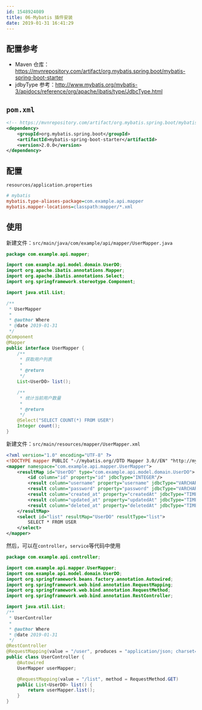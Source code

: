 ```yaml
---
id: 1548924089
title: 06-Mybatis 插件安装
date: 2019-01-31 16:41:29
---
```


## 配置参考

* Maven 仓库：https://mvnrepository.com/artifact/org.mybatis.spring.boot/mybatis-spring-boot-starter
* jdbyType 参考：http://www.mybatis.org/mybatis-3/apidocs/reference/org/apache/ibatis/type/JdbcType.html

## `pom.xml`

```xml
<!-- https://mvnrepository.com/artifact/org.mybatis.spring.boot/mybatis-spring-boot-starter -->
<dependency>
    <groupId>org.mybatis.spring.boot</groupId>
    <artifactId>mybatis-spring-boot-starter</artifactId>
    <version>2.0.0</version>
</dependency>
```

## 配置

`resources/application.properties`

```ini
# mybatis
mybatis.type-aliases-package=com.example.api.mapper
mybatis.mapper-locations=classpath:mapper/*.xml
```

## 使用

新建文件：`src/main/java/com/example/api/mapper/UserMapper.java`

```java
package com.example.api.mapper;

import com.example.api.model.domain.UserDO;
import org.apache.ibatis.annotations.Mapper;
import org.apache.ibatis.annotations.Select;
import org.springframework.stereotype.Component;

import java.util.List;

/**
 * UserMapper
 *
 * @author Where
 * @date 2019-01-31
 */
@Component
@Mapper
public interface UserMapper {
    /**
     * 获取用户列表
     *
     * @return
     */
    List<UserDO> list();

    /**
     * 统计当前用户数量
     *
     * @return
     */
    @Select("SELECT COUNT(*) FROM USER")
    Integer count();
}
```

新建文件：`src/main/resources/mapper/UserMapper.xml`

```xml
<?xml version="1.0" encoding="UTF-8" ?>
<!DOCTYPE mapper PUBLIC "-//mybatis.org//DTD Mapper 3.0//EN" "http://mybatis.org/dtd/mybatis-3-mapper.dtd" >
<mapper namespace="com.example.api.mapper.UserMapper">
    <resultMap id="UserDO" type="com.example.api.model.domain.UserDO">
        <id column="id" property="id" jdbcType="INTEGER"/>
        <result column="username" property="username" jdbcType="VARCHAR"/>
        <result column="password" property="password" jdbcType="VARCHAR"/>
        <result column="created_at" property="createdAt" jdbcType="TIMESTAMP"/>
        <result column="updated_at" property="updatedAt" jdbcType="TIMESTAMP"/>
        <result column="deleted_at" property="deletedAt" jdbcType="TIMESTAMP"/>
    </resultMap>
    <select id="list" resultMap="UserDO" resultType="list">
        SELECT * FROM USER
    </select>
</mapper>
```

然后，可以在`controller`，`service`等代码中使用

```java
package com.example.api.controller;

import com.example.api.mapper.UserMapper;
import com.example.api.model.domain.UserDO;
import org.springframework.beans.factory.annotation.Autowired;
import org.springframework.web.bind.annotation.RequestMapping;
import org.springframework.web.bind.annotation.RequestMethod;
import org.springframework.web.bind.annotation.RestController;

import java.util.List;
/**
 * UserController
 * 
 * @author Where
 * @date 2019-01-31
 */
@RestController
@RequestMapping(value = "/user", produces = "application/json; charset=utf-8")
public class UserController {
    @Autowired
    UserMapper userMapper;

    @RequestMapping(value = "/list", method = RequestMethod.GET)
    public List<UserDO> list() {
        return userMapper.list();
    }
}
```

